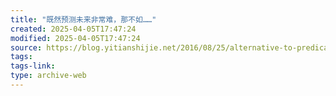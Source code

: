 ```yaml
---
title: "既然预测未来非常难，那不如……"
created: 2025-04-05T17:47:24
modified: 2025-04-05T17:47:24
source: https://blog.yitianshijie.net/2016/08/25/alternative-to-predicating-future/
tags:
tags-link:
type: archive-web
---
```

